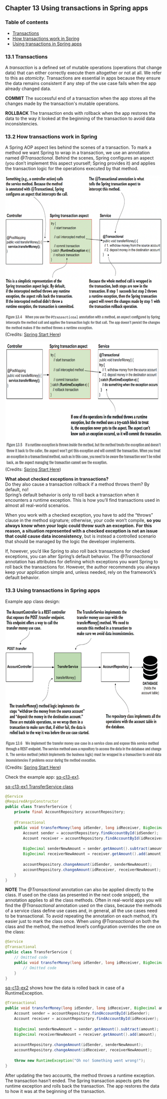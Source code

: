 ## Chapter 13 Using transactions in Spring apps

### Table of contents
- [Transactions](#131-transactions)
- [How transactions work in Spring](#132-how-transactions-work-in-spring)
- [Using transactions in Spring apps](#133-using-transactions-in-spring-apps)

### 13.1 Transactions

A _transaction_ is a defined set of mutable operations
(operations that change data) that can either correctly execute them altogether
or not at all. We refer to this as _atomicity_. Transactions are essential in apps because
they ensure the data remains consistent if any step of the use case fails when the app
already changed data.

**COMMIT** The successful end of a transaction when the app stores all the
changes made by the transaction's mutable operations.

**ROLLBACK** The transaction ends with rollback when the app restores the
data to the way it looked at the beginning of the transaction to avoid data
inconsistencies.

### 13.2 How transactions work in Spring

A Spring AOP aspect lies behind the scenes of a transaction. To mark a method we want Spring to wrap in a transaction, we use an annotation
named _@Transactional_. Behind the scenes, Spring configures an aspect (you
don’t implement this aspect yourself; Spring provides it) and applies the transaction
logic for the operations executed by that method.

<img src="images/spring_transactional_annotation.png" width="700" height="500" alt="">\
(Credits: [Spring Start Here](https://www.manning.com/books/spring-start-here))

<img src="images/aspect_not_catching_exception.png" width="700" height="400" alt="">\
(Credits: [Spring Start Here](https://www.manning.com/books/spring-start-here))

**What about checked exceptions in transactions?**\
Do they also cause a transaction rollback if a
method throws them? By default, no!\
Spring’s default behavior is only to roll back a
transaction when it encounters a runtime exception. This is how you’ll find transactions
used in almost all real-world scenarios.

When you work with a checked exception, you have to add the “throws” clause in the
method signature; otherwise, your code won’t compile, **so you always know when
your logic could throw such an exception.** **For this reason, a situation represented
with a checked exception is not an issue that could cause data inconsistency**, but is
instead a controlled scenario that should be managed by the logic the developer
implements.

If, however, you’d like Spring to also roll back transactions for checked exceptions,
you can alter Spring’s default behavior. The _@Transactional_ annotation has attributes for defining which exceptions you
want Spring to roll back the transactions for.
However, the author recommends you always keep your application simple and, unless needed,
rely on the framework’s default behavior.

### 13.3 Using transactions in Spring apps

Example app class design:

<img src="images/example_app_class_design.png" width="700" height="500" alt="">\
(Credits: [Spring Start Here](https://www.manning.com/books/spring-start-here))

Check the example app: [sq-c13-ex1](sq-c13-ex1/src/main/java/com/ro).

[sq-c13-ex1 TransferService class](sq-c13-ex1/src/main/java/com/ro/services/TransferService.java)
```java
@Service
@RequiredArgsConstructor
public class TransferService {
    private final AccountRepository accountRepository;
    
    @Transactional
    public void transferMoney(long idSender, long idReceiver, BigDecimal amount) {
        Account sender = accountRepository.findAccountById(idSender);
        Account receiver = accountRepository.findAccountById(idReceiver);
        
        BigDecimal senderNewAmount = sender.getAmount().subtract(amount);
        BigDecimal receiverNewAmount = receiver.getAmount().add(amount);
        
        accountRepository.changeAmount(idSender, senderNewAmount);
        accountRepository.changeAmount(idReceiver, receiverNewAmount);
    }
}
```

**NOTE** 
The _@Transactional_ annotation can also be applied directly to the class. If used on
the class (as presented in the next code snippet), the annotation applies to all the class
methods. Often in real-world apps you will find the _@Transactional_ annotation used
on the class, because the methods of a service class define use cases and, in general,
all the use cases need to be transactional. To avoid repeating the annotation on each
method, it’s easier just to mark the class once. When using _@Transactional_ on both
the class and the method, the method level’s configuration overrides the one on the class:

```java
@Service
@Transactional
public class TransferService {
    // Omitted code
    public void transferMoney(long idSender, long idReceiver, BigDecimal amount) {
        // Omitted code
    }
}
```

[sq-c13-ex2](sq-c13-ex2/src/main/java/com/ro) shows how the data is rolled back in case of a RuntimeException.

```java
@Transactional
public void transferMoney(long idSender, long idReceiver, BigDecimal amount) {
    Account sender = accountRepository.findAccountById(idSender);
    Account receiver = accountRepository.findAccountById(idReceiver);

    BigDecimal senderNewAmount = sender.getAmount().subtract(amount);
    BigDecimal receiverNewAmount = receiver.getAmount().add(amount);

    accountRepository.changeAmount(idSender, senderNewAmount);
    accountRepository.changeAmount(idReceiver, receiverNewAmount);

    throw new RuntimeException("Oh no! Something went wrong!");
}
```

After updating the two accounts, the method throws a runtime exception. The transaction
hasn’t ended. The Spring transaction aspects gets the runtime exception and rolls back
the transaction. The app restores the data to how it was at the beginning of the transaction.